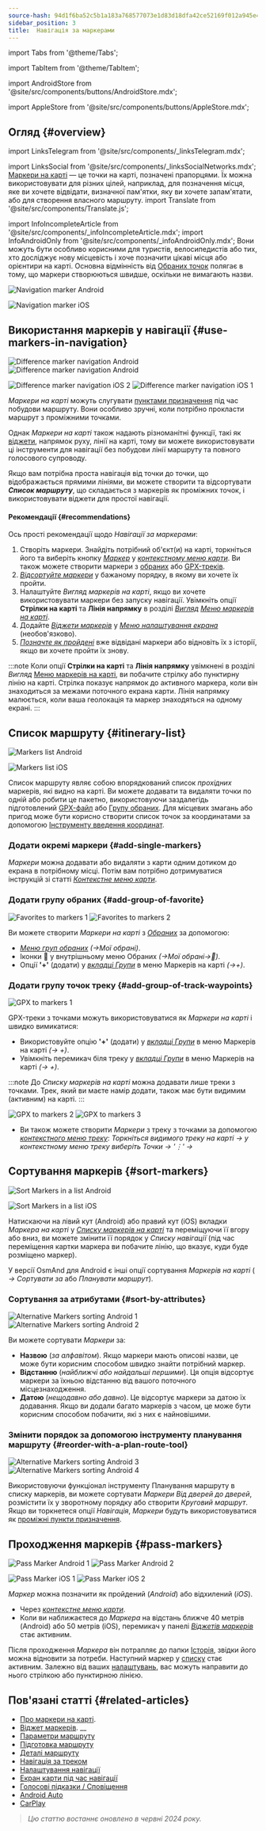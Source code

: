 ```yaml
---
source-hash: 94d1f6ba52c5b1a183a768577073e1d83d18dfa42ce52169f012a945e430f100
sidebar_position: 3
title:  Навігація за маркерами
---
```


import Tabs from '@theme/Tabs';

import TabItem from '@theme/TabItem';

import AndroidStore from '@site/src/components/buttons/AndroidStore.mdx';

import AppleStore from '@site/src/components/buttons/AppleStore.mdx';
## Огляд {#overview}
import LinksTelegram from '@site/src/components/_linksTelegram.mdx';

import LinksSocial from '@site/src/components/_linksSocialNetworks.mdx';
[Маркери на карті](../../personal/markers.md) — це точки на карті, позначені прапорцями. Їх можна використовувати для різних цілей, наприклад, для позначення місця, яке ви хочете відвідати, визначної пам'ятки, яку ви хочете запам'ятати, або для створення власного маршруту.
import Translate from '@site/src/components/Translate.js';

import InfoIncompleteArticle from '@site/src/components/_infoIncompleteArticle.mdx';
import InfoAndroidOnly from '@site/src/components/_infoAndroidOnly.mdx';
Вони можуть бути особливо корисними для туристів, велосипедистів або тих, хто досліджує нову місцевість і хоче позначити цікаві місця або орієнтири на карті. Основна відмінність від [Обраних точок](../../personal/favorites.md) полягає в тому, що маркери створюються швидше, оскільки не вимагають назви.

<Tabs groupId="operating-systems">

<TabItem value="android" label="Android">

![Navigation marker Android](@site/static/img/navigation/marker/navigation_marker_android.png)

</TabItem>

<TabItem value="ios" label="iOS">

![Navigation marker iOS](@site/static/img/navigation/marker/navigation_marker_ios.png)

</TabItem>

</Tabs>


## Використання маркерів у навігації {#use-markers-in-navigation}

<Tabs groupId="operating-systems">

<TabItem value="android" label="Android">

![Difference marker navigation Android](@site/static/img/navigation/marker/markers_ex_andr_2.png) ![Difference marker navigation Android](@site/static/img/navigation/marker/markers_ex_andr_1.png)

</TabItem>

<TabItem value="ios" label="iOS">

![Difference marker navigation iOS 2](@site/static/img/navigation/marker/markers_ex_ios_2.png) ![Difference marker navigation iOS 1](@site/static/img/navigation/marker/markers_ex_ios_1.png)

</TabItem>

</Tabs>

*Маркери на карті* можуть слугувати [пунктами призначення](./route-navigation#set-destinations) під час побудови маршруту. Вони особливо зручні, коли потрібно прокласти маршрут з проміжними точками.

Однак *Маркери на карті* також надають різноманітні функції, такі як [віджети](../../widgets/markers.md), напрямок руху, лінії на карті, тому ви можете використовувати ці інструменти для навігації без побудови лінії маршруту та повного голосового супроводу.

Якщо вам потрібна проста навігація від точки до точки, що відображається прямими лініями, ви можете створити та відсортувати ***Список маршруту***, що складається з маркерів як проміжних точок, і використовувати віджети для простої навігації.


#### Рекомендації {#recommendations}

Ось прості рекомендації щодо *Навігації за маркерами*:

1. Створіть маркери. Знайдіть потрібний об'єкт(и) на карті, торкніться його та виберіть кнопку *[Маркер](../../personal/markers.md#add-marker-on-the-map)* у *[контекстному меню карти](../../map/map-context-menu.md#add--edit-marker)*. Ви також можете створити маркери з [обраних](#add-group-of-favorite) або [GPX-треків](#add-group-of-track-waypoints).
2. [*Відсортуйте маркери*](#sort-markers) у бажаному порядку, в якому ви хочете їх пройти.
3. Налаштуйте *Вигляд маркерів на карті*, якщо ви хочете використовувати маркери без запуску навігації. Увімкніть опції **Стрілки на карті** та **Лінія напрямку** в розділі *[Вигляд](../../personal/markers.md#appearance-on-the-map)* *[Меню маркерів на карті](../../personal/markers.md#map-markers-menu)*.
4. Додайте *[Віджети маркерів](../../personal/markers.md#marker-widgets)* у *[Меню налаштування екрана](../../widgets/configure-screen.md)* (необов'язково).
5. [*Позначте як пройдені*](#pass-markers) вже відвідані маркери або відновіть їх з історії, якщо ви хочете пройти їх знову.

:::note
Коли опції **Стрілки на карті** та **Лінія напрямку** увімкнені в розділі *Вигляд* [Меню маркерів на карті](../../personal/markers.md#appearance-on-the-map), ви побачите стрілку або пунктирну лінію на карті. Стрілка показує напрямок до активного маркера, коли він знаходиться за межами поточного екрана карти. Лінія напрямку малюється, коли ваша геолокація та маркер знаходяться на одному екрані.
:::


## Список маршруту {#itinerary-list}

<Tabs groupId="operating-systems">

<TabItem value="android" label="Android">

![Markers list Android](@site/static/img/navigation/marker/markers_list_andr.png)

</TabItem>

<TabItem value="ios" label="iOS">

![Markers list iOS](@site/static/img/navigation/marker/markers_list_ios.png)

</TabItem>

</Tabs>


Список маршруту являє собою впорядкований список *прохідних* маркерів, які видно на карті. Ви можете додавати та видаляти точки по одній або робити це пакетно, використовуючи заздалегідь підготовлений [GPX-файл](#add-group-of-track-waypoints) або [Групу обраних](#add-group-of-favorite). Для місцевих змагань або пригод може бути корисно створити список точок за координатами за допомогою [Інструменту введення координат](../../plan-route/coordinate-input.md).


### Додати окремі маркери {#add-single-markers}

*Маркери* можна додавати або видаляти з карти одним дотиком до екрана в потрібному місці. Потім вам потрібно дотримуватися інструкцій зі статті *[Контекстне меню карти](../../map/map-context-menu.md#add--edit-marker)*.


### Додати групу обраних {#add-group-of-favorite}

<InfoAndroidOnly />

![Favorites to markers 1](@site/static/img/navigation/marker/markers_favorites_andr_3.png) ![Favorites to markers 2](@site/static/img/navigation/marker/markers_favorites_andr_2.png)

Ви можете створити *Маркери на карті* з *[Обраних](../../personal/favorites.md)* за допомогою:

- *[Меню груп обраних](../../personal/favorites.md#add-to-map-markers)* *(<Translate android="true" ids="shared_string_menu,shared_string_my_places"/>→Мої обрані)*.
- Іконки &#128681; у внутрішньому меню Обраних *(<Translate android="true" ids="shared_string_menu,shared_string_my_places"/>→Мої обрані→&#128681;)*.
- Опції **'+'** (додати) у *[вкладці Групи](../../personal/markers.md#groups)* в меню Маркерів на карті *(<Translate android="true" ids="shared_string_menu,map_markers,shared_string_groups"/>→+)*.


### Додати групу точок треку {#add-group-of-track-waypoints}

<InfoAndroidOnly />

![GPX to markers 1](@site/static/img/navigation/marker/track_to_markers_andr.png)

GPX-треки з точками можуть використовуватися як *Маркери на карті* і швидко вимикатися:

- Використовуйте опцію **'+'** (додати) у *[вкладці Групи](../../personal/markers.md#groups)* в меню Маркерів на карті *(<Translate android="true" ids="shared_string_menu,map_markers,shared_string_groups"/>→ +)*.
- Увімкніть перемикач біля треку у *[вкладці Групи](../../personal/markers.md#groups)* в меню Маркерів на карті *(<Translate android="true" ids="shared_string_menu,map_markers,shared_string_groups"/>→ +)*.

:::note
До *Списку маркерів на карті* можна додавати лише треки з точками. Трек, який ви маєте намір додати, також має бути видимим (активним) на карті.
:::

![GPX to markers 2](@site/static/img/navigation/marker/track_to_markers_andr_2.png) ![GPX to markers 3](@site/static/img/navigation/marker/track_to_markers_andr_3.png)

- Ви також можете створити *Маркери* з треку з точками за допомогою *[контекстного меню треку](../../map/tracks/track-context-menu.md#waypoints-folder)*: *Торкніться видимого треку на карті → у контекстному меню треку виберіть Точки → '&#8942;' → <Translate android="true" ids="add_group_to_markers"/>*


## Сортування маркерів {#sort-markers}

<Tabs groupId="operating-systems">

<TabItem value="android" label="Android">

![Sort Markers in a list Android](@site/static/img/navigation/marker/sort_markers_andr.png)

</TabItem>

<TabItem value="ios" label="iOS">

![Sort Markers in a list iOS](@site/static/img/navigation/marker/sort_markers_ios.png)

</TabItem>

</Tabs>

Натискаючи на лівий кут (Android) або правий кут (iOS) вкладки *Маркера на карті* у *[Списку маркерів на карті](../../personal/markers.md#list)* та переміщуючи її вгору або вниз, ви можете змінити її порядок у *Списку навігації* (під час переміщення картки маркера ви побачите лінію, що вказує, куди буде розміщено маркер).

У версії OsmAnd для Android є інші опції сортування *Маркерів на карті* (*<Translate android="true" ids="shared_string_menu,map_markers,shared_string_more"/> →* *Сортувати за* або *Планувати маршрут*).


### Сортування за атрибутами {#sort-by-attributes}

<Tabs groupId="operating-systems">

<TabItem value="android" label="Android">

![Alternative Markers sorting Android 1](@site/static/img/navigation/marker/sorting_markers_andr_1.png) ![Alternative Markers sorting Android 2](@site/static/img/navigation/marker/sorting_markers_andr_2.png)

</TabItem>

<TabItem value="ios" label="iOS">

<InfoAndroidOnly />

</TabItem>

</Tabs>

Ви можете сортувати *Маркери* за:

- **Назвою** (*за алфавітом*). Якщо маркери мають описові назви, це може бути корисним способом швидко знайти потрібний маркер.
- **Відстанню** (*найближчі або найдальші першими*). Ця опція відсортує маркери за їхньою відстанню від вашого поточного місцезнаходження.
- **Датою** (*нещодавно або давно*). Це відсортує маркери за датою їх додавання. Якщо ви додали багато маркерів з часом, це може бути корисним способом побачити, які з них є найновішими.


### Змінити порядок за допомогою інструменту планування маршруту {#reorder-with-a-plan-route-tool}

<InfoAndroidOnly />

![Alternative Markers sorting Android 3](@site/static/img/navigation/marker/sorting_markers_andr_3.png) ![Alternative Markers sorting Android 4](@site/static/img/navigation/marker/sorting_markers_andr_4.png)

Використовуючи функціонал інструменту Планування маршруту в списку маркерів, ви можете сортувати *Маркери* *Від дверей до дверей*, розмістити їх у зворотному порядку або створити *Круговий маршрут*. Якщо ви торкнетеся опції *Навігація*, *Маркери* будуть використовуватися як [проміжні пункти призначення](../setup/route-navigation.md#intermediate-destinations).


## Проходження маркерів {#pass-markers}

<Tabs groupId="operating-systems">

<TabItem value="android" label="Android">

![Pass Marker Android 1](@site/static/img/navigation/marker/pass_markers_andr_1.png) ![Pass Marker Android 2](@site/static/img/navigation/marker/pass_markers_andr_2.png)

</TabItem>

<TabItem value="ios" label="iOS">

![Pass Marker iOS 1](@site/static/img/navigation/marker/pass_markers_ios_1.png) ![Pass Marker iOS 2](@site/static/img/navigation/marker/pass_markers_ios_2.png)

</TabItem>

</Tabs>

*Маркер* можна позначити як пройдений (*Android*) або відхилений (*iOS*).

- Через *[контекстне меню карти](../../map/map-context-menu.md#add--edit-marker)*.
- Коли ви наближаєтеся до *Маркера* на відстань ближче 40 метрів (Android) або 50 метрів (iOS), перемикач у панелі *[Віджетів маркерів](../../widgets/markers.md#top-bar-widget)* стає активним.

Після проходження *Маркера* він потрапляє до папки [Історія](../../personal/markers.md#history), звідки його можна відновити за потреби. Наступний маркер у [списку](#itinerary-list) стає активним. Залежно від ваших [налаштувань](#use-markers-in-navigation), вас можуть направити до нього стрілкою або пунктирною лінією.


## Пов'язані статті {#related-articles}

- [Про маркери на карті](../../personal/markers.md).
- [Віджет маркерів](../../widgets/markers.md).
__
- [Параметри маршруту](../routing/osmand-routing.md#routing-types)
- [Підготовка маршруту](./route-navigation.md)
- [Деталі маршруту](./route-details.md)
- [Навігація за треком](./gpx-navigation.md)
- [Налаштування навігації](../guidance/navigation-settings.md)
- [Екран карти під час навігації](../guidance/map-during-navigation.md)
- [Голосові підказки / Сповіщення](../guidance/voice-navigation.md)
- [Android Auto](../auto-car.md)
- [CarPlay](../car-play.md)

> *Цю статтю востаннє оновлено в червні 2024 року.*
